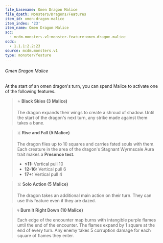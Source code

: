 ```yaml
---
file_basename: Omen Dragon Malice
file_dpath: Monsters/Dragons/Features
item_id: omen-dragon-malice
item_index: '23'
item_name: Omen Dragon Malice
scc:
  - mcdm.monsters.v1:monster.feature:omen-dragon-malice
scdc:
  - 1.1.1:2.2:23
source: mcdm.monsters.v1
type: monster/feature
---
```


###### Omen Dragon Malice

At the start of an omen dragon's turn, you can spend Malice to activate one of the following features.

<!-- -->
> ⭐️ **Black Skies (3 Malice)**
>
> The dragon expands their wings to create a shroud of shadow. Until the start of the dragon's next turn, any strike made against them takes a bane.

<!-- -->
> ❇️ **Rise and Fall (5 Malice)**
>
> The dragon flies up to 10 squares and carries fated souls with them. Each creature in the area of the dragon's Stagnant Wyrmscale Aura trait makes a **Presence test**.
>
> - **≤11:** Vertical pull 10
> - **12-16:** Vertical pull 6
> - **17+:** Vertical pull 4

<!-- -->
> ☠️ **Solo Action (5 Malice)**
>
> The dragon takes an additional main action on their turn. They can use this feature even if they are dazed.

<!-- -->
> 🌀 **Burn It Right Down (10 Malice)**
>
> Each edge of the encounter map burns with intangible purple flames until the end of the encounter. The flames expand by 1 square at the end of every turn. Any enemy takes 5 corruption damage for each square of flames they enter.
